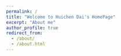 ```yaml
---
permalink: /
title: "Welcome to Huichen Dai's HomePage"
excerpt: "About me"
author_profile: true
redirect_from: 
  - /about/
  - /about.html
---
```


